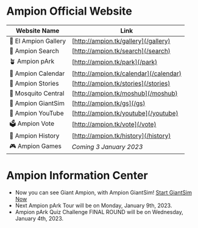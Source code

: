 # Ampion Official Website

| Website Name               | Link                                  	|
|----------------------------|----------------------------------------- |
| 🌆 El Ampion Gallery       | [http://ampion.tk/gallery](/gallery)  	|
| 🔎 Ampion Search           | [http://ampion.tk/search](/search)       |
| 🪴 Ampion pArk             | [http://ampion.tk/park](/park)           |
| 📆 Ampion Calendar         | [http://ampion.tk/calendar](/calendar)   |
| 📖 Ampion Stories          | [http://ampion.tk/stories](/stories)     |
| 🦟 Mosquito Central        | [http://ampion.tk/moshub](/moshub)       |
| 🧌 Ampion GiantSim         | [http://ampion.tk/gs](/gs)               |
| 🎥 Ampion YouTube          | [http://ampion.tk/youtube](/youtube)     |
| 🗳️ Ampion Vote             | [http://ampion.tk/vote](/vote)           |
| 📕 Ampion History          | [http://ampion.tk/history](/history)     |
| 🎮 Ampion Games            | *Coming 3 January 2023*                  |


# Ampion Information Center

- Now you can see Giant Ampion, with Ampion GiantSim! [Start GiantSim Now](/gs)
- Next Ampion pArk Tour will be on Monday, January 9th, 2023.
- Ampion pArk Quiz Challenge FINAL ROUND will be on Wednesday, January 4th, 2023. 

